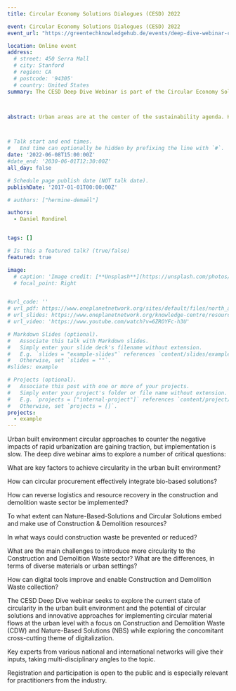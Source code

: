 ```yaml
---
title: Circular Economy Solutions Dialogues (CESD) 2022

event: Circular Economy Solutions Dialogues (CESD) 2022
event_url: "https://greentechknowledgehub.de/events/deep-dive-webinar-circular-solutions-urban-built-environment-construction-demolition-waste"

location: Online event
address:
  # street: 450 Serra Mall
  # city: Stanford
  # region: CA
  # postcode: '94305'
  # country: United States
summary: The CESD Deep Dive Webinar is part of the Circular Economy Solutions Dialogues (CESD) series, an initiative launched by the Deutsche Gesellschaft für Internationale Zusammenarbeit (GIZ) GmbH in cooperation with the Global Solutions Initiative (GSI).



abstract: Urban areas are at the center of the sustainability agenda. Half of the world population lives in cities today, which makes them vital environments for economic growth. At the same time, it has been reported that cities account for between 60 per cent of resources used and 70 per cent of global carbon emission (UN, 2022). Hence, they have a major role to play in paving the road to sustainable development and implementing the circular economy. Cities can be seen as laboratories where innovative approaches can be tested, and the biodiversity-energy-food-water-climate nexus can be implemented with a circular perspective.......Daniel Rondinel, PhD student at TRACE lab, discussed his research on 'C&D Waste Management in developing countries' with a focus on construction and demolition waste in Lima, Peru and oppertunities for the implementation of circular economy strategies. 



# Talk start and end times.
#   End time can optionally be hidden by prefixing the line with `#`.
date: '2022-06-08T15:00:00Z'
#date_end: '2030-06-01T12:30:00Z'
all_day: false

# Schedule page publish date (NOT talk date).
publishDate: '2017-01-01T00:00:00Z'

# authors: ["hermine-demaël"]

authors:
  - Daniel Rondinel


tags: []

# Is this a featured talk? (true/false)
featured: true

image:
  # caption: 'Image credit: [**Unsplash**](https://unsplash.com/photos/bzdhc5b3Bxs)'
  # focal_point: Right


#url_code: ''
# url_pdf: https://www.oneplanetnetwork.org/sites/default/files/north_america_final_201101_0.pdf
# url_slides: https://www.oneplanetnetwork.org/knowledge-centre/resources/state-play-circular-built-environment-north-america-0?page=2
# url_video: 'https://www.youtube.com/watch?v=6ZROYFc-h3U'

# Markdown Slides (optional).
#   Associate this talk with Markdown slides.
#   Simply enter your slide deck's filename without extension.
#   E.g. `slides = "example-slides"` references `content/slides/example-slides.md`.
#   Otherwise, set `slides = ""`.
#slides: example

# Projects (optional).
#   Associate this post with one or more of your projects.
#   Simply enter your project's folder or file name without extension.
#   E.g. `projects = ["internal-project"]` references `content/project/deep-learning/index.md`.
#   Otherwise, set `projects = []`.
projects:
  - example 
---
```



Urban built environment circular approaches to counter the negative impacts of rapid urbanization are gaining traction, but implementation is slow. The deep dive webinar aims to explore a number of critical questions: 

What are key factors to achieve circularity in the urban built environment?  

How can circular procurement effectively integrate bio-based solutions? 

How can reverse logistics and resource recovery in the construction and demolition waste sector be implemented? 

To what extent can Nature-Based-Solutions and Circular Solutions embed and make use of Construction & Demolition resources? 

In what ways could construction waste be prevented or reduced? 

What are the main challenges to introduce more circularity to the Construction and Demolition Waste sector? What are the differences, in terms of diverse materials or urban settings? 

How can digital tools improve and enable Construction and Demolition Waste collection? 

The CESD Deep Dive webinar seeks to explore the current state of circularity in the urban built environment and the potential of circular solutions and innovative approaches for implementing circular material flows at the urban level with a focus on Construction and Demolition Waste (CDW) and Nature-Based Solutions (NBS) while exploring the concomitant cross-cutting theme of digitalization.  

Key experts from various national and international networks will give their inputs, taking multi-disciplinary angles to the topic. 

Registration and participation is open to the public and is especially relevant for practitioners from the industry. 


